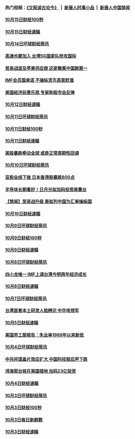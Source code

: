 #### 热门视频：[《文昭谈古论今》](https://github.com/gfw-breaker/wenzhao/blob/master/README.md?t=10161233) &nbsp;|&nbsp; [新唐人时事小品](https://github.com/gfw-breaker/ntdtv-comedy/blob/master/README.md?t=10161233) &nbsp;|&nbsp; [新唐人中国禁闻](https://github.com/gfw-breaker/ntdtv-news/blob/master/README.md?t=10161233)

#### [10月15日财经100秒](../pages/news208/a1395569.md?t=10161233) 

#### [10月15日财经速瞄](../pages/news208/a1395499.md?t=10161233) 

#### [10月14日环球财经简讯](../pages/news208/a1395446.md?t=10161233) 

#### [高通也要加入 台湾5G国家队抢攻国际](../pages/news208/a1395415.md?t=10161233) 

#### [贸易战波及苹果供应商 这家撤离中国跑第一](../pages/news208/a1395254.md?t=10161233) 

#### [IMF会员国承诺  不操纵货币恶意贬值](../pages/news208/a1395274.md?t=10161233) 

#### [美国经济前景乐观 专家称股市会反弹](../pages/news208/a1395159.md?t=10161233) 

#### [10月12日财经速瞄](../pages/news208/a1395177.md?t=10161233) 

#### [10月11日环球财经简讯](../pages/news208/a1395122.md?t=10161233) 

#### [10月11日财经100秒](../pages/news208/a1395097.md?t=10161233) 

#### [10月11日财经速瞄](../pages/news208/a1395020.md?t=10161233) 

#### [美股暴跌牵动全球 或是正常周期性回调](../pages/news208/a1395005.md?t=10161233) 

#### [10月10日环球财经简讯](../pages/news208/a1394977.md?t=10161233) 

#### [亚股全线下挫 日本香港股暴跌800点](../pages/news208/a1394956.md?t=10161233) 

#### [半导体长期看好！日月光拟加码投资美墨台](../pages/news208/a1394954.md?t=10161233) 

#### [【禁闻】贸易战升级 美拟列中国为汇率操纵国](../pages/news208/a1394887.md?t=10161233) 

#### [10月10日财经速瞄](../pages/news208/a1394883.md?t=10161233) 

#### [10月9日环球财经简讯](../pages/news208/a1394831.md?t=10161233) 

#### [10月9日财经100秒](../pages/news208/a1394812.md?t=10161233) 

#### [10月9日财经速瞄](../pages/news208/a1394741.md?t=10161233) 

#### [10月8日环球财经简讯](../pages/news208/a1394682.md?t=10161233) 

#### [四小龙唯一 IMF上调台湾今明两年经济成长](../pages/news208/a1394649.md?t=10161233) 

#### [10月8日财经速瞄](../pages/news208/a1394582.md?t=10161233) 

#### [10月7日环球财经简讯](../pages/news208/a1394527.md?t=10161233) 

#### [台湾首套本土研发人脸辨识 中华电领军](../pages/news208/a1394509.md?t=10161233) 

#### [10月5日财经速瞄](../pages/news208/a1394260.md?t=10161233) 

#### [美国劳工部报告：失业率1969年以来新低](../pages/news208/a1394221.md?t=10161233) 

#### [10月4日环球财经简讯](../pages/news208/a1394211.md?t=10161233) 

#### [中共间谍晶片效应扩大 中国科技股应声下跌](../pages/news208/a1394210.md?t=10161233) 

#### [鸿海郭台铭在美国猎地 加码23亿投资](../pages/news208/a1394184.md?t=10161233) 

#### [10月4日财经速瞄](../pages/news208/a1394104.md?t=10161233) 

#### [10月3日环球财经简讯](../pages/news208/a1394057.md?t=10161233) 

#### [10月3日财经100秒](../pages/news208/a1394034.md?t=10161233) 

#### [10月3日每日新鲜数](../pages/news208/a1393967.md?t=10161233) 

#### [10月3日财经速瞄](../pages/news208/a1393964.md?t=10161233) 


